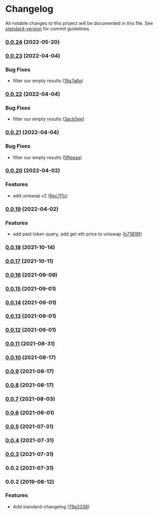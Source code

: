 # Changelog

All notable changes to this project will be documented in this file. See [standard-version](https://github.com/conventional-changelog/standard-version) for commit guidelines.

### [0.0.24](https://github.com/fractional-company/amm-data/compare/v0.0.23...v0.0.24) (2022-05-20)

### [0.0.23](https://github.com/fractional-company/amm-data/compare/v0.0.22...v0.0.23) (2022-04-04)


### Bug Fixes

* filter our empty results ([19a7a6e](https://github.com/fractional-company/amm-data/commit/19a7a6e1dc0a80be7c1485f9f2dc6e2a0c53d91e))

### [0.0.22](https://github.com/fractional-company/amm-data/compare/v0.0.21...v0.0.22) (2022-04-04)


### Bug Fixes

* filter our empty results ([3acb5ee](https://github.com/fractional-company/amm-data/commit/3acb5eef50629228f805dd9f9e2de704ada622cc))

### [0.0.21](https://github.com/fractional-company/amm-data/compare/v0.0.20...v0.0.21) (2022-04-04)


### Bug Fixes

* filter our empty results ([5ffeeae](https://github.com/fractional-company/amm-data/commit/5ffeeae25c124da0a6be6af5fde49297680c5e26))

### [0.0.20](https://github.com/fractional-company/amm-data/compare/v0.0.19...v0.0.20) (2022-04-02)


### Features

* add uniswap v2 ([9ec7f1c](https://github.com/fractional-company/amm-data/commit/9ec7f1c71ab8db251477674be65166163d29dcee))

### [0.0.19](https://github.com/fractional-company/amm-data/compare/v0.0.18...v0.0.19) (2022-04-02)


### Features

* add past token query, add get eth price to uniswap ([b71818f](https://github.com/fractional-company/amm-data/commit/b71818f49544873c7885cea902e02317fd132d01))

### [0.0.18](https://github.com/fractional-company/amm-data/compare/v0.0.17...v0.0.18) (2021-10-14)

### [0.0.17](https://github.com/fractional-company/amm-data/compare/v0.0.16...v0.0.17) (2021-10-11)

### [0.0.16](https://github.com/fractional-company/amm-data/compare/v0.0.15...v0.0.16) (2021-09-09)

### [0.0.15](https://github.com/fractional-company/amm-data/compare/v0.0.14...v0.0.15) (2021-09-01)

### [0.0.14](https://github.com/fractional-company/amm-data/compare/v0.0.13...v0.0.14) (2021-09-01)

### [0.0.13](https://github.com/fractional-company/amm-data/compare/v0.0.12...v0.0.13) (2021-09-01)

### [0.0.12](https://github.com/fractional-company/amm-data/compare/v0.0.11...v0.0.12) (2021-09-01)

### [0.0.11](https://github.com/fractional-company/amm-data/compare/v0.0.10...v0.0.11) (2021-08-31)

### [0.0.10](https://github.com/fractional-company/amm-data/compare/v0.0.9...v0.0.10) (2021-08-17)

### [0.0.9](https://github.com/fractional-company/amm-data/compare/v0.0.8...v0.0.9) (2021-08-17)

### [0.0.8](https://github.com/fractional-company/amm-data/compare/v0.0.7...v0.0.8) (2021-08-17)

### [0.0.7](https://github.com/fractional-company/amm-data/compare/v0.0.6...v0.0.7) (2021-08-03)

### [0.0.6](https://github.com/fractional-company/amm-data/compare/v0.0.5...v0.0.6) (2021-08-01)

### [0.0.5](https://github.com/fractional-company/amm-info/compare/v0.0.4...v0.0.5) (2021-07-31)

### [0.0.4](https://github.com/fractional-company/amm-info/compare/v0.0.3...v0.0.4) (2021-07-31)

### [0.0.3](https://github.com/fractional-company/amm-info/compare/v0.0.2...v0.0.3) (2021-07-31)

### 0.0.2 (2021-07-31)

### 0.0.2 (2019-08-12)


### Features

* Add standard-changelog ([79a3336](https://github.com/mitevpi/node-module-template/commit/79a3336))
